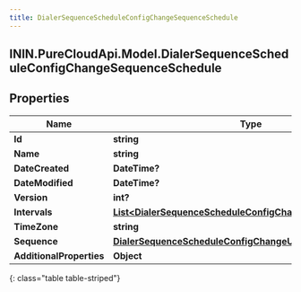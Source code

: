 ```yaml
---
title: DialerSequenceScheduleConfigChangeSequenceSchedule
---
```

## ININ.PureCloudApi.Model.DialerSequenceScheduleConfigChangeSequenceSchedule

## Properties

|Name | Type | Description | Notes|
|------------ | ------------- | ------------- | -------------|
| **Id** | **string** |  | [optional] |
| **Name** | **string** |  | [optional] |
| **DateCreated** | **DateTime?** |  | [optional] |
| **DateModified** | **DateTime?** |  | [optional] |
| **Version** | **int?** |  | [optional] |
| **Intervals** | [**List&lt;DialerSequenceScheduleConfigChangeScheduleInterval&gt;**](DialerSequenceScheduleConfigChangeScheduleInterval.html) |  | [optional] |
| **TimeZone** | **string** |  | [optional] |
| **Sequence** | [**DialerSequenceScheduleConfigChangeUriReference**](DialerSequenceScheduleConfigChangeUriReference.html) |  | [optional] |
| **AdditionalProperties** | **Object** |  | [optional] |
{: class="table table-striped"}


